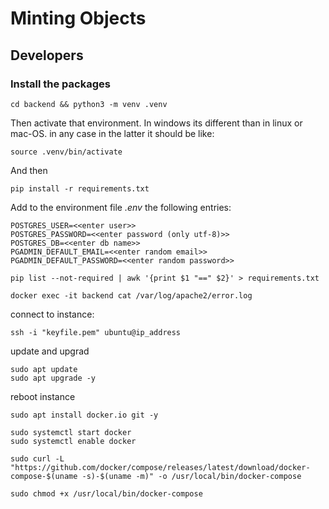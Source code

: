# Minting Objects


## Developers

### Install the packages

```
cd backend && python3 -m venv .venv
```

Then activate that environment. In windows its different than in linux or mac-OS. in any case in the latter it should be like:

```
source .venv/bin/activate
```

And then 

```
pip install -r requirements.txt
```



Add to the environment file *.env* the following entries:
```
POSTGRES_USER=<<enter user>>
POSTGRES_PASSWORD=<<enter password (only utf-8)>>
POSTGRES_DB=<<enter db name>>
PGADMIN_DEFAULT_EMAIL=<<enter random email>>
PGADMIN_DEFAULT_PASSWORD=<<enter random password>>
```


```
pip list --not-required | awk '{print $1 "==" $2}' > requirements.txt
```

```
docker exec -it backend cat /var/log/apache2/error.log
```

connect to instance:

```
ssh -i "keyfile.pem" ubuntu@ip_address
```

update and upgrad
```
sudo apt update
sudo apt upgrade -y
```

reboot instance

```
sudo apt install docker.io git -y
```

```
sudo systemctl start docker
sudo systemctl enable docker
```

```
sudo curl -L "https://github.com/docker/compose/releases/latest/download/docker-compose-$(uname -s)-$(uname -m)" -o /usr/local/bin/docker-compose
```

```
sudo chmod +x /usr/local/bin/docker-compose
```

